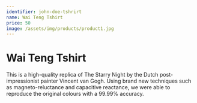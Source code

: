 ```yaml
---
identifier: john-doe-tshrirt
name: Wai Teng Tshirt
price: 50
image: /assets/img/products/product1.jpg
---
```


# Wai Teng Tshirt

This is a high-quality replica of The Starry Night by the Dutch post-impressionist painter Vincent van Gogh. Using brand new techniques such as magneto-reluctance and capacitive reactance, we were able to reproduce the original colours with a 99.99% accuracy.
